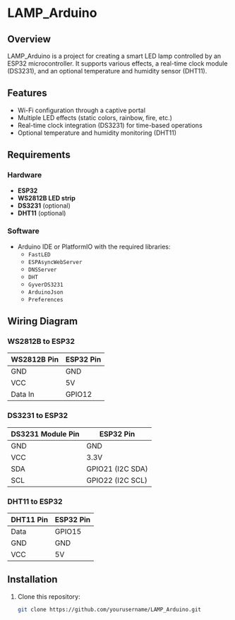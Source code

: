 # LAMP_Arduino

## Overview
LAMP_Arduino is a project for creating a smart LED lamp controlled by an ESP32 microcontroller. It supports various effects, a real-time clock module (DS3231), and an optional temperature and humidity sensor (DHT11).

## Features
- Wi-Fi configuration through a captive portal
- Multiple LED effects (static colors, rainbow, fire, etc.)
- Real-time clock integration (DS3231) for time-based operations
- Optional temperature and humidity monitoring (DHT11)

## Requirements
### Hardware
- **ESP32**
- **WS2812B LED strip**
- **DS3231** (optional)
- **DHT11** (optional)

### Software
- Arduino IDE or PlatformIO with the required libraries:
  - `FastLED`
  - `ESPAsyncWebServer`
  - `DNSServer`
  - `DHT`
  - `GyverDS3231`
  - `ArduinoJson`
  - `Preferences`

## Wiring Diagram

### WS2812B to ESP32
| WS2812B Pin | ESP32 Pin          |
|-------------|--------------------|
| GND         | GND                |
| VCC         | 5V                |
| Data In     | GPIO12             |

### DS3231 to ESP32
| DS3231 Module Pin | ESP32 Pin          |
|--------------------|--------------------|
| GND               | GND                |
| VCC               | 3.3V               |
| SDA               | GPIO21 (I2C SDA)   |
| SCL               | GPIO22 (I2C SCL)   |

### DHT11 to ESP32
| DHT11 Pin | ESP32 Pin |
|-----------|-----------|
| Data      | GPIO15    |
| GND       | GND       |
| VCC       | 5V        |

## Installation
1. Clone this repository:
   ```bash
   git clone https://github.com/yourusername/LAMP_Arduino.git
